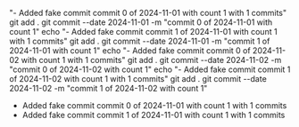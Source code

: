 "- Added fake commit commit 0 of 2024-11-01 with count 1 with 1 commits"          git add .         git commit --date 2024-11-01 -m "commit 0 of 2024-11-01 with count 1"          echo "- Added fake commit commit 1 of 2024-11-01 with count 1 with 1 commits"          git add .         git commit --date 2024-11-01 -m "commit 1 of 2024-11-01 with count 1"          echo "- Added fake commit commit 0 of 2024-11-02 with count 1 with 1 commits"          git add .         git commit --date 2024-11-02 -m "commit 0 of 2024-11-02 with count 1"          echo "- Added fake commit commit 1 of 2024-11-02 with count 1 with 1 commits"          git add .         git commit --date 2024-11-02 -m "commit 1 of 2024-11-02 with count 1" 
- Added fake commit commit 0 of 2024-11-01 with count 1 with 1 commits
- Added fake commit commit 1 of 2024-11-01 with count 1 with 1 commits
